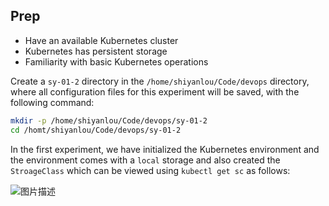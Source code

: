 ## Prep

- Have an available Kubernetes cluster
- Kubernetes has persistent storage
- Familiarity with basic Kubernetes operations

Create a `sy-01-2` directory in the `/home/shiyanlou/Code/devops` directory, where all configuration files for this experiment will be saved, with the following command:

```bash
mkdir -p /home/shiyanlou/Code/devops/sy-01-2
cd /homt/shiyanlou/Code/devops/sy-01-2
```

In the first experiment, we have initialized the Kubernetes environment and the environment comes with a `local` storage and also created the `StroageClass` which can be viewed using `kubectl get sc` as follows:

![图片描述](https://doc.shiyanlou.com/courses/10022/2123746/4e42a694f230f9a1343be90652f9badf-0/wm)
